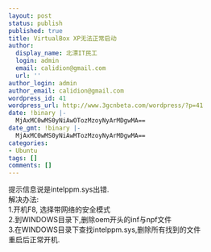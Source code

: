 ```yaml
---
layout: post
status: publish
published: true
title: VirtualBox XP无法正常启动
author:
  display_name: 北漂IT民工
  login: admin
  email: calidion@gmail.com
  url: ''
author_login: admin
author_email: calidion@gmail.com
wordpress_id: 41
wordpress_url: http://www.3gcnbeta.com/wordpress/?p=41
date: !binary |-
  MjAxMC0wMS0yNiAwOTozMzoyNyArMDgwMA==
date_gmt: !binary |-
  MjAxMC0wMS0yNiAwMTozMzoyNyArMDgwMA==
categories:
- Ubuntu
tags: []
comments: []
---
```

<p>提示信息说是intelppm.sys出错.<br />
解决办法:<br />
1.开机F8, 选择带网络的安全模式<br />
2.到WINDOWS目录下,删除oem开头的inf与npf文件<br />
3.在WINDOWS目录下查找intelppm.sys,删除所有找到的文件<br />
重启后正常开机.</p>
